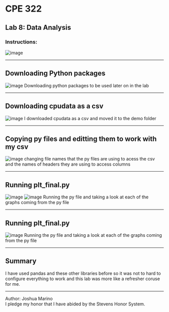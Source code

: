 
# CPE 322
## Lab 8: Data Analysis
### Instructions:
![image](https://github.com/user-attachments/assets/cc6c6eb6-d864-4665-8faf-92f358daf987)




---

## Downloading Python packages 
![image](https://github.com/user-attachments/assets/1208fb07-8ef3-4d58-b30a-94d3380d9b92)
Downloading python packages to be used later on in the lab

---

## Downloading cpudata as a csv
![image](https://github.com/user-attachments/assets/74dbca5d-8912-465a-8426-e0d7ba85494a)
I downloaded cpudata as a csv and moved it to the demo folder



---

## Copying py files and editting them to work with my csv
![image](https://github.com/user-attachments/assets/f723e77c-ce29-4463-b0c9-ea93bed19149)
changing file names that the py files are using to acess the csv and the names of headers they are using to access columns

--- 
## Running plt_final.py 
![image](https://github.com/user-attachments/assets/274910ca-0e5b-457e-a6a2-1c4fe8aa1ec3)
![image](https://github.com/user-attachments/assets/1f787b8d-de86-4be4-b5f4-74b2f60647c1)
Running the py file and taking a look at each of the graphs coming from the py file

---

## Running plt_final.py 
![image](https://github.com/user-attachments/assets/26f4e11d-df9e-46bd-ab5e-03197235efdd)
Running the py file and taking a look at each of the graphs coming from the py file


---

## Summary
I have used pandas and these other libraries before so it was not to hard to configure everything to work and this lab was more like a refresher coruse for me.

---
Author: Joshua Marino </br>
I pledge my honor that I have abided by the Stevens Honor System.
